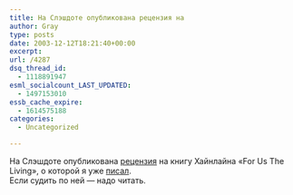 ```yaml
---
title: На Слэшдоте опубликована рецензия на
author: Gray
type: posts
date: 2003-12-12T18:21:40+00:00
excerpt:
url: /4287
dsq_thread_id:
  - 1118891947
esml_socialcount_LAST_UPDATED:
  - 1497153010
essb_cache_expire:
  - 1614575188
categories:
  - Uncategorized

---
```








На Слэшдоте опубликована <a href="http://slashdot.org/article.pl?sid=03/12/04/0219233" target="_blank">рецензия</a> на книгу Хайнлайна &#171;For Us The Living&#187;, о которой я уже <a href="http://www.searchengines.ru/blog/archives/001751.html" target="_blank">писал</a>.  
Если судить по ней &#8212; надо читать.